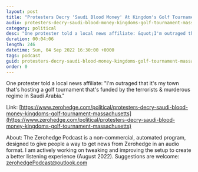 ```yaml
---
layout: post
title: "Protesters Decry 'Saudi Blood Money' At Kingdom's Golf Tournament In Massachusetts"
audio: protesters-decry-saudi-blood-money-kingdoms-golf-tournament-massachusetts-0
category: political
desc: "One protester told a local news affiliate: &quot;I'm outraged that it's my town that's hosting a golf tournament that's funded by the terrorists &amp; murderous regime in Saudi Arabia.&quot;"
duration: 00:04:06
length: 246
datetime: Sun, 04 Sep 2022 16:30:00 +0000
tags: podcast
guid: protesters-decry-saudi-blood-money-kingdoms-golf-tournament-massachusetts-0
order: 0
---
```

One protester told a local news affiliate: &quot;I'm outraged that it's my town that's hosting a golf tournament that's funded by the terrorists &amp; murderous regime in Saudi Arabia.&quot;

Link: [https://www.zerohedge.com/political/protesters-decry-saudi-blood-money-kingdoms-golf-tournament-massachusetts](https://www.zerohedge.com/political/protesters-decry-saudi-blood-money-kingdoms-golf-tournament-massachusetts)

About: The Zerohedge Podcast is a non-commercial, automated program, designed to give people a way to get news from Zerohedge in an audio format.  I am actively working on tweaking and improving the setup to create a better listening experience (August 2022).  Suggestions are welcome: [zerohedgePodcast@outlook.com](mailto:zerohedgePodcast@outlook.com)